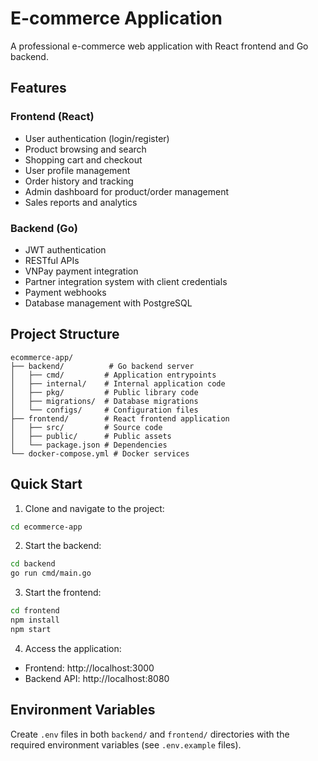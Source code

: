 # E-commerce Application

A professional e-commerce web application with React frontend and Go backend.

## Features

### Frontend (React)
- User authentication (login/register)
- Product browsing and search
- Shopping cart and checkout
- User profile management
- Order history and tracking
- Admin dashboard for product/order management
- Sales reports and analytics

### Backend (Go)
- JWT authentication
- RESTful APIs
- VNPay payment integration
- Partner integration system with client credentials
- Payment webhooks
- Database management with PostgreSQL

## Project Structure

```
ecommerce-app/
├── backend/          # Go backend server
│   ├── cmd/         # Application entrypoints
│   ├── internal/    # Internal application code
│   ├── pkg/         # Public library code
│   ├── migrations/  # Database migrations
│   └── configs/     # Configuration files
├── frontend/        # React frontend application
│   ├── src/         # Source code
│   ├── public/      # Public assets
│   └── package.json # Dependencies
└── docker-compose.yml # Docker services
```

## Quick Start

1. Clone and navigate to the project:
```bash
cd ecommerce-app
```

2. Start the backend:
```bash
cd backend
go run cmd/main.go
```

3. Start the frontend:
```bash
cd frontend
npm install
npm start
```

4. Access the application:
- Frontend: http://localhost:3000
- Backend API: http://localhost:8080

## Environment Variables

Create `.env` files in both `backend/` and `frontend/` directories with the required environment variables (see `.env.example` files).

